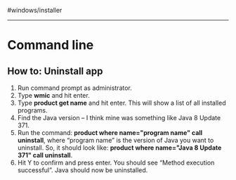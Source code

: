 #windows/installer

---

# Command line

## How to: Uninstall app

1. Run command prompt as administrator.
2. Type **wmic** and hit enter.
3. Type **product get name** and hit enter. This will show a list of all installed programs.
4. Find the Java version – I think mine was something like Java 8 Update 371.
5. Run the command: **product where name="program name" call uninstall**, where “program name” is the version of Java you want to uninstall. So, it should look like: **product where name="Java 8 Update 371" call uninstall**.
6. Hit Y to confirm and press enter. You should see “Method execution successful”. Java should now be uninstalled.